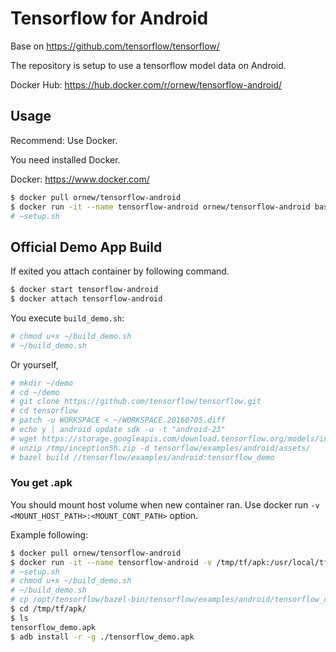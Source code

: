 # Tensorflow for Android

Base on https://github.com/tensorflow/tensorflow/

The repository is setup to use a tensorflow model data on Android.

Docker Hub: https://hub.docker.com/r/ornew/tensorflow-android/

## Usage

Recommend: Use Docker.

You need installed Docker.

Docker: https://www.docker.com/

```sh
$ docker pull ornew/tensorflow-android
$ docker run -it --name tensorflow-android ornew/tensorflow-android bash
# ~setup.sh
```

## Official Demo App Build

If exited you attach container by following command.

```sh
$ docker start tensorflow-android
$ docker attach tensorflow-android
```

You execute `build_demo.sh`:

```sh
# chmod u+x ~/build_demo.sh
# ~/build_demo.sh
```

Or yourself,

```sh
# mkdir ~/demo
# cd ~/demo
# git clone https://github.com/tensorflow/tensorflow.git
# cd tensorflow
# patch -u WORKSPACE < ~/WORKSPACE.20160705.diff
# echo y | android update sdk -u -t "android-23"
# wget https://storage.googleapis.com/download.tensorflow.org/models/inception5h.zip -O /tmp/inception5h.zip
# unzip /tmp/inception5h.zip -d tensorflow/examples/android/assets/
# bazel build //tensorflow/examples/android:tensorflow_demo
```

### You get .apk

You should mount host volume when new container ran. Use docker run `-v <MOUNT_HOST_PATH>:<MOUNT_CONT_PATH>` option.

Example following:

```sh
$ docker pull ornew/tensorflow-android
$ docker run -it --name tensorflow-android -v /tmp/tf/apk:/usr/local/tf/ ornew/tensorflow-android bash
# ~setup.sh
# chmod u+x ~/build_demo.sh
# ~/build_demo.sh
# cp /opt/tensorflow/bazel-bin/tensorflow/examples/android/tensorflow_demo.apk /usr/local/tf/
$ cd /tmp/tf/apk/
$ ls
tensorflow_demo.apk
$ adb install -r -g ./tensorflow_demo.apk
```
